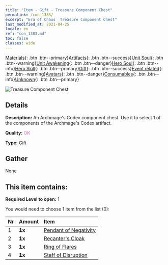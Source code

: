 ```yaml
---
title: "Item - Gift - Treasure Component Chest"
permalink: /con_1383/
excerpt: "Era of Chaos  Treasure Component Chest"
last_modified_at: 2021-04-25
locale: en
ref: "con_1383.md"
toc: false
classes: wide
---
```

 [Materials](/Items/){: .btn .btn--primary}[Artifacts](/Items/Artifacts/){: .btn .btn--success}[Unit Soul](/Items/UnitSoul/){: .btn .btn--warning}[Unit Awakening](/Items/UnitAwakening/){: .btn .btn--danger}[Hero Soul](/Items/HeroSoul/){: .btn .btn--info}[Hero Skill](/Items/HeroSkill/){: .btn .btn--primary}[Gift](/Items/Gift/){: .btn .btn--success}[Event related](/Items/Events/){: .btn .btn--warning}[Avatars](/Items/Avatars/){: .btn .btn--danger}[Consumables](/Items/Consumables/){: .btn .btn--info}[Unknown](/Items/Unknown/){: .btn .btn--primary}

 ![Treasure Component Chest](/images/t/i_906060.png)

## Details
 **Description:** An Archmage's Codex component chest. Use it to select 1 of the components of the Archmage's Codex artifact.

 **Quality:** <span style="color: #DA70D6">OK</span>

 **Type:** Gift

## Gather

  None

## This item contains:

 **Required Level to open:** 1

 You would need to choose 1 item from the list (0):

  | Nr | Amount |     Item    |
  |:---|:-------|:------------|
  | 1 |  **1x** | [Pendant of Negativity](/Items/art_136/) |  | 
  | 2 |  **1x** | [Recanter's Cloak](/Items/art_137/) |  | 
  | 3 |  **1x** | [Ring of Flares](/Items/art_138/) |  | 
  | 4 |  **1x** | [Staff of Disruption](/Items/art_139/) |  | 
